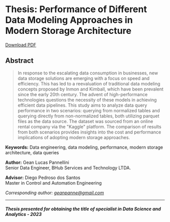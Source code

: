 # Thesis: Performance of Different Data Modeling Approaches in Modern Storage Architecture

[Download PDF](https://github.com/geanpannellini/MBA_final_project_repository/blob/main/PT%20-%20TCC%20DSA%202023%20-%20MBA%20USP%20%20ESALQ)

## Abstract

> In response to the escalating data consumption in businesses, new data storage solutions are emerging with a focus on speed and efficiency. This has led to a reevaluation of traditional data modeling concepts proposed by Inmon and Kimball, which have been prevalent since the early 20th century. The advent of high-performance technologies questions the necessity of these models in achieving efficient data pipelines. This study aims to analyze data query performance in two scenarios: querying from normalized tables and querying directly from non-normalized tables, both utilizing parquet files as the data source. The dataset was sourced from an online rental company via the "Kaggle" platform. The comparison of results from both scenarios provides insights into the cost and performance implications of adopting modern storage approaches.

**Keywords:** Data engineering, data modeling, performance, modern storage architecture, data queries

**Author:** Gean Lucas Pannellini  
Senior Data Engineer, BHub Services and Technology LTDA.

**Advisor:** Diego Pedroso dos Santos  
Master in Control and Automation Engineering

*Corresponding author: geanpanne@gmail.com*

----
##### Thesis presented for obtaining the title of specialist in Data Science and Analytics - 2023

